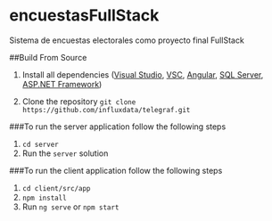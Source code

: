 # encuestasFullStack
Sistema de encuestas electorales como proyecto final FullStack


##Build From Source

1. Install all dependencies ([Visual Studio](https://visualstudio.microsoft.com/es/downloads/), [VSC](https://code.visualstudio.com/download), [Angular](https://angular.io/), [SQL Server](https://www.microsoft.com/es-ar/sql-server/sql-server-downloads), [ASP.NET Framework](https://dotnet.microsoft.com/en-us/apps/aspnet))

2. Clone the repository
```git clone https://github.com/influxdata/telegraf.git```

###To run the server application follow the following steps
1. ```cd server```
2. Run the `server` solution

###To run the client application follow the following steps
1. ```cd client/src/app```
2. ```npm install```
3. Run `ng serve` or `npm start`





